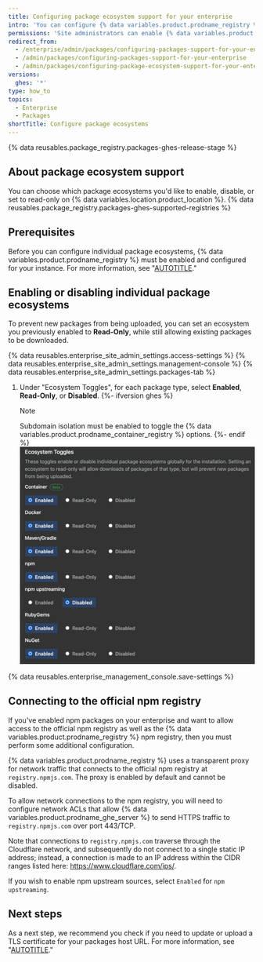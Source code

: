 ```yaml
---
title: Configuring package ecosystem support for your enterprise
intro: 'You can configure {% data variables.product.prodname_registry %} for your enterprise by globally enabling or disabling individual package ecosystems on your enterprise, including {% ifversion ghes %}{% data variables.product.prodname_container_registry %}, {% endif %}Docker, and npm. Learn about other configuration requirements to support specific package ecosystems.'
permissions: 'Site administrators can enable {% data variables.product.prodname_registry %} and configure enterprise settings.'
redirect_from:
  - /enterprise/admin/packages/configuring-packages-support-for-your-enterprise
  - /admin/packages/configuring-packages-support-for-your-enterprise
  - /admin/packages/configuring-package-ecosystem-support-for-your-enterprise
versions:
  ghes: '*'
type: how_to
topics:
  - Enterprise
  - Packages
shortTitle: Configure package ecosystems
---
```


{% data reusables.package_registry.packages-ghes-release-stage %}

## About package ecosystem support

You can choose which package ecosystems you'd like to enable, disable, or set to read-only on {% data variables.location.product_location %}. {% data reusables.package_registry.packages-ghes-supported-registries %}

## Prerequisites

Before you can configure individual package ecosystems, {% data variables.product.prodname_registry %} must be enabled and configured for your instance. For more information, see "[AUTOTITLE](/admin/packages/getting-started-with-github-packages-for-your-enterprise)."

## Enabling or disabling individual package ecosystems

To prevent new packages from being uploaded, you can set an ecosystem you previously enabled to **Read-Only**, while still allowing existing packages to be downloaded.

{% data reusables.enterprise_site_admin_settings.access-settings %}
{% data reusables.enterprise_site_admin_settings.management-console %}
{% data reusables.enterprise_site_admin_settings.packages-tab %}
1. Under "Ecosystem Toggles", for each package type, select **Enabled**, **Read-Only**, or **Disabled**.
   {%- ifversion ghes %}
   > [!NOTE]
   > Subdomain isolation must be enabled to toggle the {% data variables.product.prodname_container_registry %} options.
   {%- endif %}
   ![Screenshot of the "Ecosystem toggles" section on the Settings page of the Management Console.](/assets/images/enterprise/site-admin-settings/ecosystem-toggles.png)

{% data reusables.enterprise_management_console.save-settings %}

## Connecting to the official npm registry

If you've enabled npm packages on your enterprise and want to allow access to the official npm registry as well as the {% data variables.product.prodname_registry %} npm registry, then you must perform some additional configuration.

{% data variables.product.prodname_registry %} uses a transparent proxy for network traffic that connects to the official npm registry at `registry.npmjs.com`. The proxy is enabled by default and cannot be disabled.

To allow network connections to the npm registry, you will need to configure network ACLs that allow {% data variables.product.prodname_ghe_server %} to send HTTPS traffic to `registry.npmjs.com` over port 443/TCP.

Note that connections to `registry.npmjs.com` traverse through the Cloudflare network, and subsequently do not connect to a single static IP address; instead, a connection is made to an IP address within the CIDR ranges listed here: https://www.cloudflare.com/ips/.

If you wish to enable npm upstream sources, select `Enabled` for `npm upstreaming`.

## Next steps

As a next step, we recommend you check if you need to update or upload a TLS certificate for your packages host URL. For more information, see "[AUTOTITLE](/admin/packages/getting-started-with-github-packages-for-your-enterprise)."
